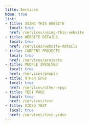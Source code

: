 ```yaml
---
title: Services
home: true
list:
- title: USING THIS WEBSITE
  local: true
  href: /services/using-this-website
- title: WEBSITE DETAILS
  local: true
  href: /services/website-details
- title: CURRENT PROJECTS
  local: true
  href: /services/projects
- title: PEOPLE INVOLVED
  local: true
  href: /services/people
- title: OTHER EPGs
  local: true
  href: /services/other-epgs
- title: TEST PAGE
  local: true
  href: /services/test
- title: VIDEO TEST
  local: true
  href: /services/test-video
---
```

